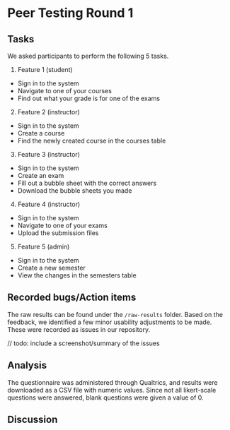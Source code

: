 # Peer Testing Round 1

## Tasks

We asked participants to perform the following 5 tasks.

1. Feature 1 (student)

* Sign in to the system
* Navigate to one of your courses
* Find out what your grade is for one of the exams

2. Feature 2 (instructor)

* Sign in to the system
* Create a course
* Find the newly created course in the courses table

3. Feature 3 (instructor)

* Sign in to the system
* Create an exam
* Fill out a bubble sheet with the correct answers
* Download the bubble sheets you made

4. Feature 4 (instructor)

* Sign in to the system
* Navigate to one of your exams
* Upload the submission files

5. Feature 5 (admin)

* Sign in to the system
* Create a new semester
* View the changes in the semesters table

## Recorded bugs/Action items

The raw results can be found under the `/raw-results` folder. Based on the feedback, we identified a few minor usability adjustments to be made. These were recorded as issues in our repository.

// todo: include a screenshot/summary of the issues

## Analysis

The questionnaire was administered through Qualtrics, and results were downloaded as a CSV file with numeric values. Since not all likert-scale questions were answered, blank questions were given a value of 0.

## Discussion
